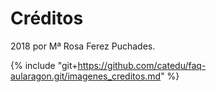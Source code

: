 # Créditos

2018 por Mª Rosa Ferez Puchades.

{% include "git+https://github.com/catedu/faq-aularagon.git/imagenes_creditos.md" %}

























